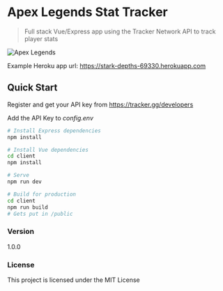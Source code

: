 # Apex Legends Stat Tracker

> Full stack Vue/Express app using the Tracker Network API to track player stats

![Apex Legends](https://i.imgur.com/il35Dor.png)

Example Heroku app url: https://stark-depths-69330.herokuapp.com

## Quick Start

Register and get your API key from
https://tracker.gg/developers

Add the API Key to _config.env_

```bash
# Install Express dependencies
npm install

# Install Vue dependencies
cd client
npm install

# Serve
npm run dev

# Build for production
cd client
npm run build
# Gets put in /public
```

### Version

1.0.0

### License

This project is licensed under the MIT License
